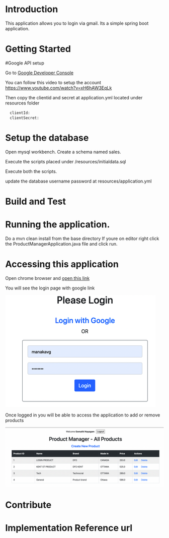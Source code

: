 # Introduction
This application allows you to login via gmail. Its a simple spring boot application. 

# Getting Started

#Google API setup

Go to [Google Developer Console](https://console.developers.google.com/apis/)
<br/>

You can follow this video to setup the account<br/>
https://www.youtube.com/watch?v=xH6hAW3EqLk
<br/>

Then copy the clientid and secret at application.yml located under resources folder

      clientId: 
      clientSecret: 


# Setup the database

Open mysql workbench. Create a schema named sales.

Execute the scripts placed under /resources/initialdata.sql

Execute both the scripts.

update the database username password at resources/application.yml 

# Build and Test
# Running the application.

Do a mvn clean install from the base directory
If youre on editor right click the ProductManagerApplication.java file and click run.

# Accessing this application
Open chrome browser and [open this link](localhost:8080)

You will see the login page with google link <br/>

![Login Screen](src/main/resources/images/LoginScreen.png)

Once logged in you will be able to access the application to add or remove products <br/>

![](src/main/resources/images/ProductList.png)


# Contribute
# Implementation Reference url

